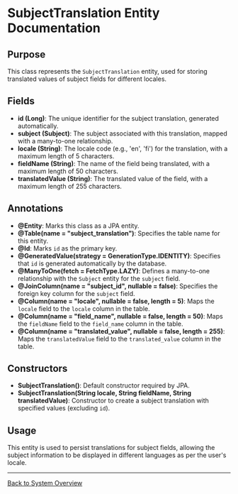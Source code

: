 # SubjectTranslation Entity Documentation

## Purpose

This class represents the `SubjectTranslation` entity, used for storing translated values of subject fields for different locales.

## Fields

- **id (Long)**: The unique identifier for the subject translation, generated automatically.
- **subject (Subject)**: The subject associated with this translation, mapped with a many-to-one relationship.
- **locale (String)**: The locale code (e.g., 'en', 'fi') for the translation, with a maximum length of 5 characters.
- **fieldName (String)**: The name of the field being translated, with a maximum length of 50 characters.
- **translatedValue (String)**: The translated value of the field, with a maximum length of 255 characters.

## Annotations

- **@Entity**: Marks this class as a JPA entity.
- **@Table(name = "subject_translation")**: Specifies the table name for this entity.
- **@Id**: Marks `id` as the primary key.
- **@GeneratedValue(strategy = GenerationType.IDENTITY)**: Specifies that `id` is generated automatically by the database.
- **@ManyToOne(fetch = FetchType.LAZY)**: Defines a many-to-one relationship with the `Subject` entity for the `subject` field.
- **@JoinColumn(name = "subject_id", nullable = false)**: Specifies the foreign key column for the `subject` field.
- **@Column(name = "locale", nullable = false, length = 5)**: Maps the `locale` field to the `locale` column in the table.
- **@Column(name = "field_name", nullable = false, length = 50)**: Maps the `fieldName` field to the `field_name` column in the table.
- **@Column(name = "translated_value", nullable = false, length = 255)**: Maps the `translatedValue` field to the `translated_value` column in the table.

## Constructors

- **SubjectTranslation()**: Default constructor required by JPA.
- **SubjectTranslation(String locale, String fieldName, String translatedValue)**: Constructor to create a subject translation with specified values (excluding `id`).

## Usage

This entity is used to persist translations for subject fields, allowing the subject information to be displayed in different languages as per the user's locale.

---

[Back to System Overview](../../system-overview.md)
